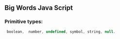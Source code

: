 ## Big Words Java Script



### Primitive types: 
``` javascript
 boolean,  number, undefined, symbol, string, null. 
```
